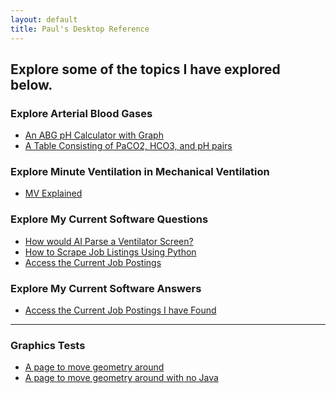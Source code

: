 ```yaml
---
layout: default
title: Paul's Desktop Reference
---
```


<h2>Explore some of the topics I have explored below.</h2>

<h3>Explore Arterial Blood Gases</h3>
<ul>
    <li><a href="ABGpHCalculator.html" title="Interactive pH calculator with visual graphing">An ABG pH Calculator with Graph</a></li>
    <li><a href="abg_table.html" title="Raw data table of PaCO2, HCO3, and pH values">A Table Consisting of PaCO2, HCO3, and pH pairs</a></li>
</ul>

<h3>Explore Minute Ventilation in Mechanical Ventilation</h3>
<ul>
    <li><a href="MinuteVentilationExplained.html" title="A quick tutorial on what Minute Ventilation is for Mechanical Ventilation.">MV Explained</a></li>
</ul>

<h3>Explore My Current Software Questions</h3>
<ul>
    <li><a href="VentScreenOCR.html" title="Using python libraries to extract data from ventilator screens">How would AI Parse a Ventilator Screen?</a></li>
    <li><a href="howto-jobscrape.html" title="Automating job searches with Python in 2025">How to Scrape Job Listings Using Python</a></li>
    <li><a href="jobscrapes.html" title="Live-updated job postings I've aggregated">Access the Current Job Postings</a></li>
</ul>

<h3>Explore My Current Software Answers</h3>
<ul>
    <li><a href="jobscrapes.html" title="Curated job listings scraped programmatically">Access the Current Job Postings I have Found</a></li>
</ul>

<hr>

<h3>Graphics Tests</h3>
<ul>
    <li><a href="graphics.html" title="Hello World of Graphics">A page to move geometry around</a></li>
    <li><a href="nojavagraphics.html" title="Hello World of No Java Graphics">A page to move geometry around with no Java</a></li>
</ul>
